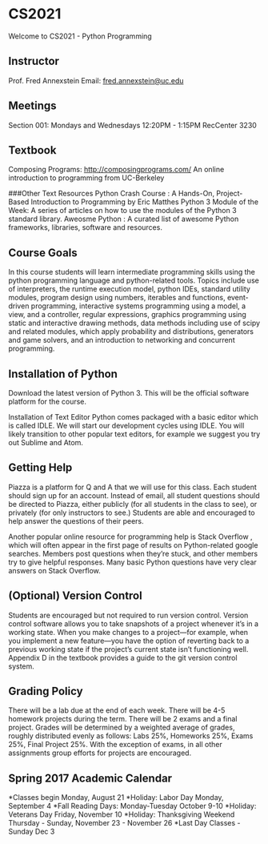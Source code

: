 # CS2021
Welcome to CS2021 - Python Programming

## Instructor
Prof. Fred Annexstein 
Email: fred.annexstein@uc.edu 

## Meetings
Section 001: Mondays and Wednesdays 12:20PM - 1:15PM RecCenter 3230

## Textbook
Composing Programs: http://composingprograms.com/ An online introduction to programming from UC-Berkeley

###Other Text Resources
Python Crash Course : A Hands-On, Project-Based Introduction to Programming by Eric Matthes
Python 3 Module of the Week: A series of articles on how to use the modules of the Python 3 standard library.
Aweosme Python : A curated list of awesome Python frameworks, libraries, software and resources.

## Course Goals
In this course students will learn intermediate programming skills using the python programming language and python-related tools. Topics include use of interpreters, the runtime execution model, python IDEs, standard utility modules, program design using numbers, iterables and functions, event-driven programming, interactive systems programming using a model, a view, and a controller, regular expressions, graphics programming using static and interactive drawing methods, data methods including use of scipy and related modules, which apply probability and distributions, generators and game solvers, and an introduction to networking and concurrent programming.

## Installation of Python
Download the latest version of Python 3. This will be the official software platform for the course.

Installation of Text Editor
Python comes packaged with a basic editor which is called IDLE. We will start our development cycles using IDLE.
You will likely transition to other popular text editors, for example we suggest you try out Sublime and Atom.

## Getting Help
Piazza is a platform for Q and A that we will use for this class. Each student should sign up for an account. Instead of email, all student questions should be directed to Piazza, either publicly (for all students in the class to see), or privately (for only instructors to see.) Students are able and encouraged to help answer the questions of their peers.

Another popular online resource for programming help is Stack Overflow , which will often appear in the first page of results on Python-related google searches. Members post questions when they’re stuck, and other members try to give helpful responses. Many basic Python questions have very clear answers on Stack Overflow.

## (Optional) Version Control
Students are encouraged but not required to run version control. Version control software allows you to take snapshots of a project whenever it’s in a working state. When you make changes to a project—for example, when you implement a new feature—you have the option of reverting back to a previous working state if the project’s current state isn’t functioning well. Appendix D in the textbook provides a guide to the git version control system.

## Grading Policy
There will be a lab due at the end of each week. There will be 4-5 homework projects during the term. There will be 2 exams and a final project. Grades will be determined by a weighted average of grades, roughly distributed evenly as follows: Labs 25%, Homeworks 25%, Exams 25%, Final Project 25%. With the exception of exams, in all other assignments group efforts for projects are encouraged.

## Spring 2017 Academic Calendar
*Classes begin Monday, August 21 
*Holiday: Labor Day	Monday, September 4
*Fall Reading Days: Monday-Tuesday October 9-10 
*Holiday: Veterans Day Friday, November 10
*Holiday: Thanksgiving Weekend Thursday - Sunday, November 23 - November 26
*Last Day Classes - Sunday Dec 3
